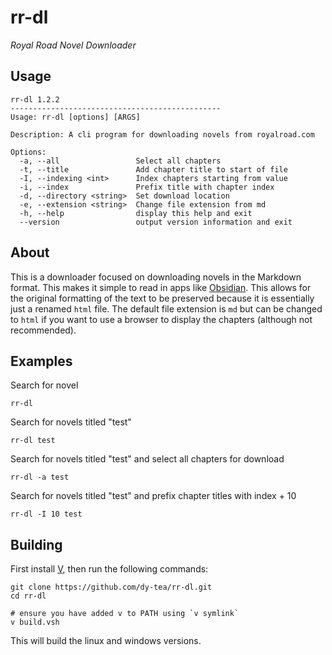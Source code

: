 # rr-dl

_Royal Road Novel Downloader_

## Usage

```
rr-dl 1.2.2
-----------------------------------------------
Usage: rr-dl [options] [ARGS]

Description: A cli program for downloading novels from royalroad.com

Options:
  -a, --all                 Select all chapters
  -t, --title               Add chapter title to start of file
  -I, --indexing <int>      Index chapters starting from value
  -i, --index               Prefix title with chapter index
  -d, --directory <string>  Set download location
  -e, --extension <string>  Change file extension from md
  -h, --help                display this help and exit
  --version                 output version information and exit
```

## About
This is a downloader focused on downloading novels in the Markdown format. This makes it simple to read in apps like [Obsidian](https://obsidian.md). This allows for the original formatting of the text to be preserved because it is essentially just a renamed `html` file. The default file extension is `md` but can be changed to `html` if you want to use a browser to display the chapters (although not recommended).

## Examples
Search for novel
```
rr-dl
```

Search for novels titled "test"
```
rr-dl test
```

Search for novels titled "test" and select all chapters for download
```
rr-dl -a test
```

Search for novels titled "test" and prefix chapter titles with index + 10
```
rr-dl -I 10 test
```

## Building
First install [V](https://vlang.io), then run the following commands:

```
git clone https://github.com/dy-tea/rr-dl.git
cd rr-dl

# ensure you have added v to PATH using `v symlink`
v build.vsh
```

This will build the linux and windows versions.
